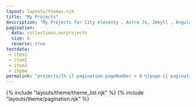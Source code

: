 ```yaml
---
layout: layouts/themes.njk
title: "My Projects"
description: "My Projects for 11ty eleventy , Astro Js, Jekyll , Angular, Svelte, Gatsby Js, Next Js , Docusaurus, Starlight Js, and Others"
pagination:
  data: collections.ourprojects
  size: 6
  reverse: true
testdata:
 - item1
 - item2
 - item3
 - item4
permalink: "projects/{% if pagination.pageNumber > 0 %}page-{{ pagination.pageNumber + 1 }}/{% endif %}index.html"
---
```

{% include "layouts/theme/theme_list.njk" %}
{% include "layouts/theme/pagination.njk" %}
